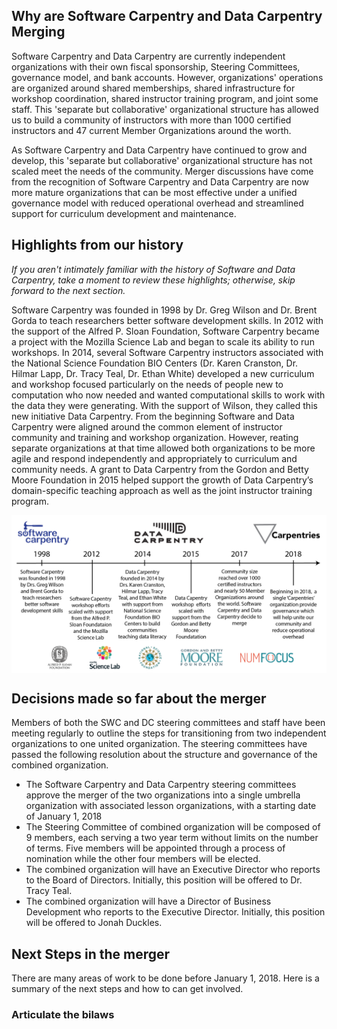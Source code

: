 ## Why are Software Carpentry and Data Carpentry Merging
Software Carpentry and Data Carpentry are currently independent organizations with their own fiscal sponsorship, Steering Committees, governance model, and bank accounts. However,   organizations' operations are organized around shared memberships, shared infrastructure for workshop coordination, shared instructor training program, and joint some staff. This 'separate but collaborative' organizational structure has allowed us to build a community of instructors with more than 1000 certified instructors and 47 current Member Organizations around the worth. 

As Software Carpentry and Data Carpentry have continued to grow and develop, this 'separate but collaborative' organizational structure has not scaled meet the needs of the community. Merger discussions have come from the recognition of Software Carpentry and Data Carpentry are now more mature organizations that can be most effective under a unified governance model with reduced operational overhead and streamlined support for curriculum development and maintenance. 

## Highlights from our history
*If you aren't intimately familiar with the history of Software and Data Carpentry, take a moment to review these highlights; otherwise, skip forward to the next section.*

Software Carpentry was founded in 1998 by Dr. Greg Wilson and Dr. Brent Gorda to teach researchers better software development skills. In 2012 with the support of the Alfred P. Sloan Foundation, Software Carpentry became a project with the Mozilla Science Lab and began to scale its ability to run workshops. In 2014, several Software Carpentry instructors associated with the National Science Foundation BIO Centers (Dr. Karen Cranston, Dr. Hilmar Lapp, Dr. Tracy Teal, Dr. Ethan White) developed a new curriculum and workshop focused particularly on the needs of people new to computation who now needed and wanted computational skills to work with the data they were generating. With the support of Wilson, they called this new initiative Data Carpentry. From the beginning Software and Data Carpentry were aligned around the common element of instructor community and training and workshop organization. However, reating separate organizations at that time allowed both organizations to be more agile and respond independently and appropriately to curriculum and community needs. A grant to Data Carpentry from the Gordon and Betty Moore Foundation in 2015 helped support the growth of Data Carpentry’s domain-specific teaching approach as well as the joint instructor training program. 

<img src="https://github.com/raynamharris/SWC_blogs/blob/master/SWCDChistory-01.png" width="600px" align="middle"/>


## Decisions made so far about the merger
Members of both the SWC and DC steering committees and staff have been meeting regularly to outline the steps for transitioning from two independent organizations to one united organization. The steering committees have passed the following resolution about the structure and governance of the combined organization. 
- The Software Carpentry and Data Carpentry steering committees approve the merger of the two organizations into a single umbrella organization with associated lesson organizations, with a starting date of January 1, 2018
- The Steering Committee of combined organization will be composed of 9 members, each serving a two year term without limits on the number of terms. Five members will be appointed through a process of nomination  while the other four members will be elected.
- The combined organization will have an Executive Director who reports to the Board of Directors. Initially, this position will be offered to Dr. Tracy Teal.
- The combined organization will have a Director of Business Development who reports to the Executive Director. Initially, this position will be offered to Jonah Duckles. 

## Next Steps in the merger
There are many areas of work to be done before January 1, 2018. Here is a summary of the next steps and how to can get involved. 

### Articulate the bilaws